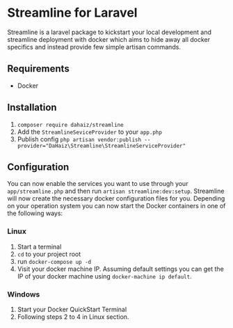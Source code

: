 # Streamline for Laravel

Streamline is a laravel package to kickstart your local development and
streamline deployment with docker which aims to hide away all docker specifics and instead provide few simple artisan commands.

## Requirements

- Docker

## Installation

1. ``` composer require dahaiz/streamline ```
2. Add the ```StreamlineSeviceProvider``` to your ```app.php```
3. Publish config ```php artisan vendor:publish --provider="DaHaiz\Streamline\StreamlineServiceProvider"```

## Configuration

You can now enable the services you want to use through your ```app/streamline.php``` and then run ```artisan streamline:dev:setup```.
Streamline will now create the necessary docker configuration files for you. Depending on your operation system you can now start the Docker containers in one of the following ways:

### Linux
1. Start a terminal
2. ```cd``` to your project root
3. run ```docker-compose up -d```
4. Visit your docker machine IP.
   Assuming default settings you can get the IP of your docker machine
   using ```docker-machine ip default```.

### Windows
1. Start your Docker QuickStart Terminal
2. Following steps 2 to 4 in Linux section.